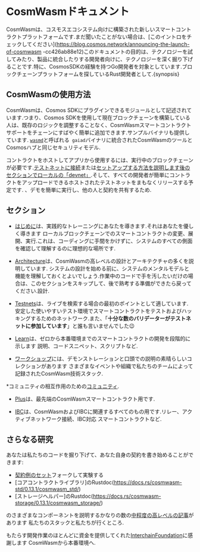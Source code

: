 # CosmWasmドキュメント

CosmWasmは、コスモスエコシステム向けに構築された新しいスマートコントラクトプラットフォームです.まだ聞いたことがない場合は、[このイントロをチェックしてください](https://blog.cosmos.network/announcing-the-launch-of-cosmwasm -cc426ab88e12)このドキュメントの目的は、テクノロジーを試してみたり、製品に統合したりする開発者向けに、テクノロジーを深く掘り下げることです.特に、CosmosSDKの経験を持つGo開発者を対象としています.ブロックチェーンプラットフォームを探しているRust開発者として.{synopsis}

## CosmWasmの使用方法

CosmWasmは、Cosmos SDKにプラグインできるモジュールとして記述されています.つまり、Cosmos SDKを使用して現在ブロックチェーンを構築している人は、既存のロジックを調整することなく、CosmWasmスマートコントラクトサポートをチェーンにすばやく簡単に追加できます.サンプルバイナリも提供しています. [`wasmd`](https://github.com/CosmWasm/wasmd)と呼ばれる` gaiad`バイナリに統合されたCosmWasmのツールとCosmosハブと同じセキュリティモデル.

コントラクトをホストしてアプリから使用するには、実行中のブロックチェーンが必要です.[テストネットに接続](/getting-started/setting-env.md#setting-up-environment)または[セットアップする方法を説明します後のセクションでローカルの「devnet」](/getting-started/settings-env.md#run-local-node-optional).そ​​して、すべての開発者が簡単にコントラクトをアップロードできるホストされたテストネットをまもなくリリースする予定です. 、デモを簡単に実行し、他の人と契約を共有するため.

## セクション

* [はじめに](/getting-started/intro.md)は、実践的なトレーニングにあなたを導きます.それはあなたを優しく導きます
ローカルブロックチェーンでのスマートコントラクトの変更、展開、実行.これは、コーディングに手間をかけずに、システムのすべての側面を確認して理解するのに理想的な場所です.

* [Architecture](/architecture/multichain.md)は、CosmWasmの高レベルの設計とアーキテクチャの多くを説明しています.
システムの設計を始める前に、システムのメンタルモデルと機能を理解しておくとよいでしょう.作業中のコードで手を汚したいだけの場合は、このセクションをスキップして、後で熟考する準備ができたら戻ってください.設計.

* [Testnets](/testnets/build-requirements.md)は、ライブを検索する場合の最初のポイントとして適しています.
安定した使いやすいテスト環境でスマートコントラクトをテストおよびハッキングするためのネットワーク.また、「**十分な数のバリデーターがテストネットに参加しています**」と誰も言いませんでした😉

* [Learn](/learn/README.md)は、ゼロから本番環境までのスマートコントラクトの開発を段階的に示します
説明、コードスニペット、スクリプトなど.

* [ワークショップ](/learn/videos-workshops.md)には、デモンストレーションと口頭での説明の素晴らしいコレクションがあります
  さまざまなイベントや組織で私たちのチームによって記録されたCosmWasm技術スタック.

*コミュニティの相互作用のための[コミュニティ](/community/hall-of-fame.md).

* [Plus](/cw-plus/general/overview.md)は、最先端のCosmWasmスマートコントラクト用です.

* [IBC](/ibc/01-overview.md)は、CosmWasmおよびIBCに関連するすべてのもの用です.リレー、アクティブネットワーク接続、IBC対応
  スマートコントラクトなど.

## さらなる研究

あなたは私たちのコードを掘り下げて、あなた自身の契約を書き始めることができます:

* [契約例のセット](https://github.com/CosmWasm/cosmwasm-examples)フォークして実験する
* [コアコントラクトライブラリ]のRustdoc(https://docs.rs/cosmwasm-std/0.13.1/cosmwasm_std/)
* [ストレージヘルパー]のRustdoc(https://docs.rs/cosmwasm-storage/0.13.1/cosmwasm_storage/)

のさまざまなコンポーネントを説明するかなりの数の[中程度の高レベルの記事](https://medium.com/confio)があります
私たちのスタックと私たちが行くところ.

もたらす開発作業のほとんどに資金を提供してくれた[InterchainFoundation](https://interchain.io/)に感謝します
CosmWasmから本番環境へ.
